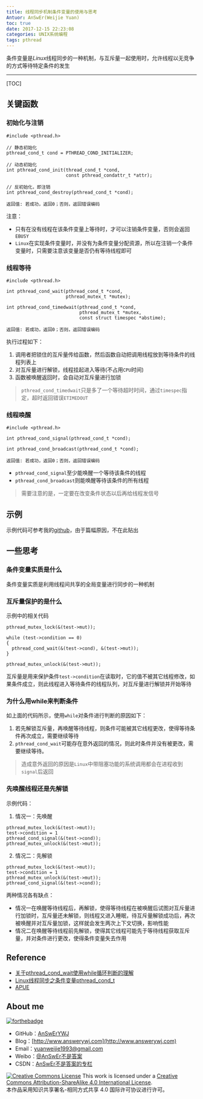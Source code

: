 ```yaml
---
title: 线程同步机制条件变量的使用与思考
Antuor: AnSwEr(Weijie Yuan)
toc: true
date: 2017-12-15 22:23:08
categories: UNIX系统编程
tags: pthread
---
```

条件变量是*Linux*线程同步的一种机制，与互斥量一起使用时，允许线程以无竞争的方式等待特定条件的发生

------
<!--more-->

[TOC]

## 关键函数
### 初始化与注销
```
#include <pthread.h>

// 静态初始化
pthread_cond_t cond = PTHREAD_COND_INITIALIZER;

// 动态初始化
int pthread_cond_init(thread_cond_t *cond, 
                      const pthread_condattr_t *attr);

// 反初始化，即注销
int pthread_cond_destroy(pthread_cond_t *cond);

返回值: 若成功，返回0；否则，返回错误编码
```
注意：
+ 只有在没有线程在该条件变量上等待时，才可以注销条件变量，否则会返回`EBUSY`
+  `Linux`在实现条件变量时，并没有为条件变量分配资源，所以在注销一个条件变量时，只需要注意该变量是否仍有等待线程即可

### 线程等待
```
#include <pthread.h>

int pthread_cond_wait(pthread_cond_t *cond, 
                      pthread_mutex_t *mutex);

int pthread_cond_timedwait(pthread_cond_t *cond, 
                           pthread_mutex_t *mutex, 
                           const struct timespec *abstime);

返回值: 若成功，返回0；否则，返回错误编码
```
执行过程如下：
1. 调用者把锁住的互斥量传给函数，然后函数自动把调用线程放到等待条件的线程列表上
2. 对互斥量进行解锁，线程挂起进入等待(不占用`CPU`时间)　
3. 函数被唤醒返回时，会自动对互斥量进行加锁

> `pthread_cond_timedwait`只是多了一个等待超时时间，通过`timespec`指定，超时返回错误`ETIMEDOUT`

### 线程唤醒
```
#include <pthread.h>

int pthread_cond_signal(pthread_cond_t *cond);

int pthread_cond_broadcast(pthread_cond_t *cond);

返回值: 若成功，返回0；否则，返回错误编码
```
+ `pthread_cond_signal`至少能唤醒一个等待该条件的线程
+ `pthread_cond_broadcast`则能唤醒等待该条件的所有线程
> 需要注意的是，一定要在改变条件状态以后再给线程发信号

## 示例
示例代码可参考我的[github](https://github.com/AnSwErYWJ/DogFood/blob/24acbfdd45e80032c988ccd05e3b12f9cfe01849/C/thread/t_cond.c)，由于篇幅原因，不在此贴出

## 一些思考
### 条件变量实质是什么
条件变量实质是利用线程间共享的全局变量进行同步的一种机制

### 互斥量保护的是什么
示例中的相关代码
```
pthread_mutex_lock(&(test->mut));

while (test->condition == 0)
{
  pthread_cond_wait(&(test->cond), &(test->mut));
}
    
pthread_mutex_unlock(&(test->mut));
```
互斥量是用来保护条件`test->condition`在读取时，它的值不被其它线程修改，如果条件成立，则此线程进入等待条件的线程队列，对互斥量进行解锁并开始等待

### 为什么用while来判断条件
如上面的代码所示，使用`while`对条件进行判断的原因如下：
1. 若先解锁互斥量，再唤醒等待线程，则条件可能被其它线程更改，使得等待条件再次成立，需要继续等待
2. `pthread_cond_wait`可能存在意外返回的情况，则此时条件并没有被更改，需要继续等待。
> 造成意外返回的原因是`Linux`中带阻塞功能的系统调用都会在进程收到`signal`后返回

### 先唤醒线程还是先解锁
示例代码：
1. 情况一：先唤醒
```
pthread_mutex_lock(&(test->mut));
test->condition = 1
pthread_cond_signal(&(test->cond));
pthread_mutex_unlock(&(test->mut));
```

2. 情况二：先解锁
```
pthread_mutex_lock(&(test->mut));
test->condition = 1
pthread_mutex_unlock(&(test->mut));
pthread_cond_signal(&(test->cond));
```
两种情况各有缺点：
+ 情况一在唤醒等待线程后，再解锁，使得等待线程在被唤醒后试图对互斥量进行加锁时，互斥量还未解锁，则线程又进入睡眠，待互斥量解锁成功后，再次被唤醒并对互斥量加锁，这样就会发生两次上下文切换，影响性能
+ 情况二在唤醒等待线程前先解锁，使得其它线程可能先于等待线程获取互斥量，并对条件进行更改，使得条件变量失去作用

## Reference
- [关于pthread_cond_wait使用while循环判断的理解](https://www.cnblogs.com/leijiangtao/p/4028338.html)
- [Linux线程同步之条件变量pthread_cond_t](https://www.cnblogs.com/zhx831/p/3543633.html)
- [APUE]()

## About me
[![forthebadge](http://forthebadge.com/images/badges/ages-20-30.svg)](http://forthebadge.com)
- GitHub：[AnSwErYWJ](https://github.com/AnSwErYWJ)
- Blog：[http://www.answerywj.com](http://www.answerywj.com)
- Email：[yuanweijie1993@gmail.com](https://mail.google.com)
- Weibo：[@AnSwEr不是答案](http://weibo.com/1783591593)
- CSDN：[AnSwEr不是答案的专栏](http://blog.csdn.net/u011192270)

<a rel="license" href="http://creativecommons.org/licenses/by-sa/4.0/"><img alt="Creative Commons License" style="border-width:0" src="https://i.creativecommons.org/l/by-sa/4.0/88x31.png" /></a> This work is licensed under a <a rel="license" href="http://creativecommons.org/licenses/by-sa/4.0/">Creative Commons Attribution-ShareAlike 4.0 International License</a>.  
本作品采用知识共享署名-相同方式共享 4.0 国际许可协议进行许可。


